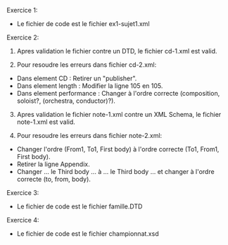 Exercice 1:
- Le fichier de code est le fichier ex1-sujet1.xml

Exercice 2:
1. Apres validation le fichier contre un DTD, le fichier cd-1.xml est valid.

2. Pour resoudre les erreurs dans fichier cd-2.xml:
- Dans element CD : Retirer un "publisher".
- Dans element length : Modifier la ligne <minutes>105</minutes> en 105.
- Dans element performance : Changer à l'ordre correcte (composition, soloist?, (orchestra, conductor)?).

3. Apres validation le fichier note-1.xml contre un XML Schema, le fichier note-1.xml est valid.

4. Pour resoudre les erreurs dans fichier note-2.xml:
- Changer l'ordre (From1, To1, First body) à l'ordre correcte (To1, From1, First body).
- Retirer la ligne <body>Appendix</body>.
- Changer <notes> ... le Third body ...</notes> à <note> ... le Third body ... <note> et changer à l'ordre correcte (to, from, body).

Exercice 3:
- Le fichier de code est le fichier famille.DTD

Exercice 4:
- Le fichier de code est le fichier championnat.xsd

